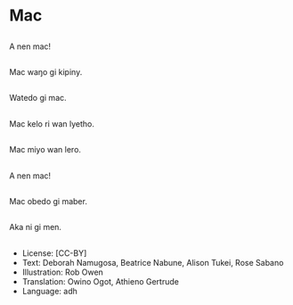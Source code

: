 # Mac

##
A nen mac!

##
Mac waŋo gi kipiny.

##
Watedo gi mac.

##
Mac kelo ri wan lyetho.

##
Mac miyo wan lero.

##
A nen mac!

##
Mac obedo gi maber.

##
Aka ni gi men.

##
* License: [CC-BY]
* Text: Deborah Namugosa, Beatrice Nabune, Alison Tukei, Rose Sabano
* Illustration: Rob Owen
* Translation: Owino Ogot, Athieno Gertrude
* Language: adh
